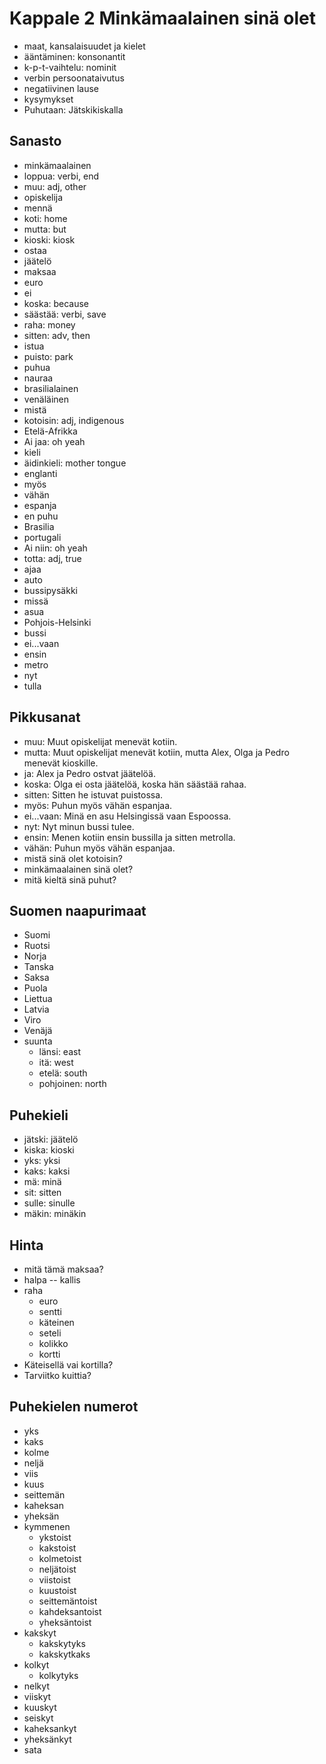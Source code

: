 # Kappale 2 Minkämaalainen sinä olet

- maat, kansalaisuudet ja kielet
- ääntäminen: konsonantit
- k-p-t-vaihtelu: nominit
- verbin persoonataivutus
- negatiivinen lause
- kysymykset
- Puhutaan: Jätskikiskalla

## Sanasto

- minkämaalainen
- loppua: verbi, end
- muu: adj, other
- opiskelija
- mennä
- koti: home
- mutta: but
- kioski: kiosk
- ostaa
- jäätelö
- maksaa
- euro
- ei
- koska: because
- säästää: verbi, save
- raha: money
- sitten: adv, then
- istua
- puisto: park
- puhua
- nauraa
- brasilialainen
- venäläinen
- mistä
- kotoisin: adj, indigenous
- Etelä-Afrikka
- Ai jaa: oh yeah
- kieli
- äidinkieli: mother tongue
- englanti
- myös
- vähän
- espanja
- en puhu
- Brasilia
- portugali
- Ai niin: oh yeah
- totta: adj, true
- ajaa
- auto
- bussipysäkki
- missä
- asua
- Pohjois-Helsinki
- bussi
- ei...vaan
- ensin
- metro
- nyt
- tulla

## Pikkusanat

- muu: Muut opiskelijat menevät kotiin.
- mutta: Muut opiskelijat menevät kotiin, mutta Alex, Olga ja Pedro menevät kioskille.
- ja: Alex ja Pedro ostvat jäätelöä.
- koska: Olga ei osta jäätelöä, koska hän säästää rahaa.
- sitten: Sitten he istuvat puistossa.
- myös: Puhun myös vähän espanjaa.
- ei...vaan: Minä en asu Helsingissä vaan Espoossa.
- nyt: Nyt minun bussi tulee.
- ensin: Menen kotiin ensin bussilla ja sitten metrolla.
- vähän: Puhun myös vähän espanjaa.
- mistä sinä olet kotoisin?
- minkämaalainen sinä olet?
- mitä kieltä sinä puhut?

## Suomen naapurimaat

- Suomi
- Ruotsi
- Norja
- Tanska
- Saksa
- Puola
- Liettua
- Latvia
- Viro
- Venäjä
- suunta
  - länsi: east
  - itä: west
  - etelä: south
  - pohjoinen: north

## Puhekieli

- jätski: jäätelö
- kiska: kioski
- yks: yksi
- kaks: kaksi
- mä: minä
- sit: sitten
- sulle: sinulle
- mäkin: minäkin

## Hinta

- mitä tämä maksaa?
- halpa -- kallis
- raha
  - euro
  - sentti
  - käteinen
  - seteli
  - kolikko
  - kortti
- Käteisellä vai kortilla?
- Tarviitko kuittia?

## Puhekielen numerot

- yks
- kaks
- kolme
- neljä
- viis
- kuus
- seittemän
- kaheksan
- yheksän
- kymmenen
  - ykstoist
  - kakstoist
  - kolmetoist
  - neljätoist
  - viistoist
  - kuustoist
  - seittemäntoist
  - kahdeksantoist
  - yheksäntoist
- kakskyt
  - kakskytyks
  - kakskytkaks
- kolkyt
  - kolkytyks
- nelkyt
- viiskyt
- kuuskyt
- seiskyt
- kaheksankyt
- yheksänkyt
- sata
